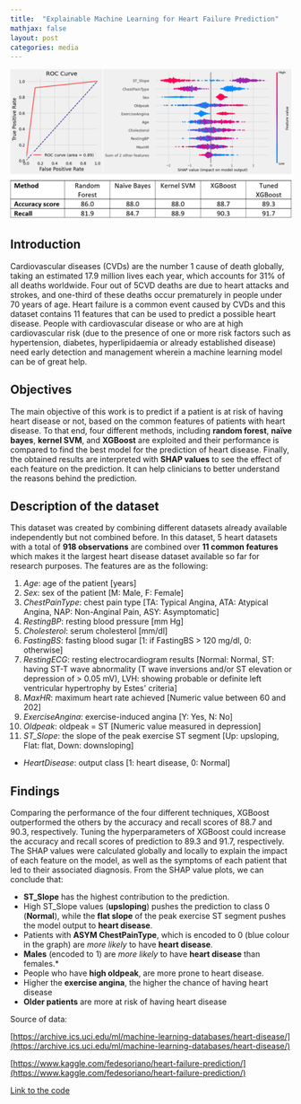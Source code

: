 ```yaml
---
title:  "Explainable Machine Learning for Heart Failure Prediction"
mathjax: false
layout: post
categories: media
---
```


![Block diagram](/assets/photos/Heart_failure_results.jpg)


## Introduction
Cardiovascular diseases (CVDs) are the number 1 cause of death globally, taking an estimated 17.9 million lives each year, which accounts for 31% of all deaths worldwide. Four out of 5CVD deaths are due to heart attacks and strokes, and one-third of these deaths occur prematurely in people under 70 years of age. Heart failure is a common event caused by CVDs and this dataset contains 11 features that can be used to predict a possible heart disease.
People with cardiovascular disease or who are at high cardiovascular risk (due to the presence of one or more risk factors such as hypertension, diabetes, hyperlipidaemia or already established disease) need early detection and management wherein a machine learning model can be of great help.

## Objectives
The main objective of this work is to predict if a patient is at risk of having heart disease or not, based on the common features of patients with heart disease. To that end, four different methods, including **random forest**, **naïve bayes**, **kernel SVM**, and **XGBoost** are exploited and their performance is compared to find the best model for the prediction of heart disease.
Finally,  the obtained results are interpreted with **SHAP values** to see the effect of each feature on the prediction. It can help clinicians to better understand the reasons behind the prediction.


## Description of the dataset
This dataset was created by combining different datasets already available independently but not combined before. In this dataset, 5 heart datasets with a total of **918 observations** are combined over **11 common features** which makes it the largest heart disease dataset available so far for research purposes. The features are as the following:

1. *Age*: age of the patient [years]
2. *Sex*: sex of the patient [M: Male, F: Female]
3. *ChestPainType*: chest pain type [TA: Typical Angina, ATA: Atypical Angina, NAP: Non-Anginal Pain, ASY: Asymptomatic]
4. *RestingBP*: resting blood pressure [mm Hg]
5. *Cholesterol*: serum cholesterol [mm/dl]
6. *FastingBS*: fasting blood sugar [1: if FastingBS > 120 mg/dl, 0: otherwise]
7. *RestingECG*: resting electrocardiogram results [Normal: Normal, ST: having ST-T wave abnormality (T wave inversions and/or ST elevation or depression of > 0.05 mV), LVH: showing probable or definite left ventricular hypertrophy by Estes' criteria]
8. *MaxHR*: maximum heart rate achieved [Numeric value between 60 and 202]
9. *ExerciseAngina*: exercise-induced angina [Y: Yes, N: No]
10. *Oldpeak*: oldpeak = ST [Numeric value measured in depression]
11. *ST_Slope*: the slope of the peak exercise ST segment [Up: upsloping, Flat: flat, Down: downsloping]
- *HeartDisease*: output class [1: heart disease, 0: Normal]


## Findings
Comparing the performance of the four different techniques, XGBoost outperformed the others by the accuracy and recall scores of 88.7 and 90.3, respectively. Tuning the hyperparameters of XGBoost could increase the accuracy and recall scores of prediction to 89.3 and 91.7, respectively.
The SHAP values were calculated globally and locally to explain the impact of each feature on the model, as well as the symptoms of each patient that led to their associated diagnosis. From the SHAP value plots, we can conclude that:
* **ST_Slope** has the highest contribution to the prediction. 
* High ST_Slope values (**upsloping**) pushes the prediction to class 0 (**Normal**), while the **flat slope** of the peak exercise ST segment pushes the model output to **heart disease**. 
* Patients with **ASYM ChestPainType**, which is encoded to 0 (blue colour in the graph) are _more likely_ to have **heart disease**.
* **Males** (encoded to 1) are _more likely_ to have **heart disease** than females.* 
* People who have **high oldpeak**, are more prone to heart disease.
* Higher the **exercise angina**, the higher the chance of having heart disease
* **Older patients** are more at risk of having heart disease


Source of data:

[https://archive.ics.uci.edu/ml/machine-learning-databases/heart-disease/](https://archive.ics.uci.edu/ml/machine-learning-databases/heart-disease/)

[https://www.kaggle.com/fedesoriano/heart-failure-prediction/](https://www.kaggle.com/fedesoriano/heart-failure-prediction/)


[Link to the code](https://github.com/alizrepo/Explainable_Heart_Failure_Predictor/blob/main/Explainable_Heart_Failure_Predictor.ipynb)
